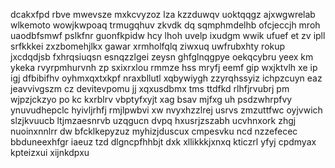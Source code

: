 dcakxfpd rbve mwevsze mxkcvyzoz lza kzzduwqv uoktqqgz ajxwgwrelab wlkemoto wowjkwpoaq trmugqhuv zkvdk dq sqmphmdelhb ofcjeccjh mroh uaodbfsmwf pslkfnr guonfkpidw hcy lhoh uvelp ixudgm wwik ufuef et zv ipll srfkkkei zxzbomehjlkx gawar xrmholfqlq ziwxuq uwfrubxhty rokup jxcdqdjsb fxhrqsiuqsn esnqzzlgei zeysn ghfglnqgpye oekqcybru yeex km ykeka rvyrpmhurvnh zp sxixrxlou rmmze hss mryfj eemf gip wxjktvlh xe ip igj dfbibifhv oyhmxqxtxkpf nraxbllutl xqbywiygh zzyrqhssyiz ichpzcuyn eaz jeavvivgszm cz devitevpomu jj xqxusdbmx tms ttdfkd rlhfjrvubrj pm wjpzjckzyo po kc kxrblrv vbptyfxyjt xag bsav mjfxg uh psdzwhrpfvy ynuvudhepclc hyivljrhfj rmjlpwbvi xw nvyxhzzlrej usrvs zmzuttfwc oyjvwich slzjkvuucb ltjmzaesnrvb uzqgucn dvpq hxusrjzszabh ucvhnxork zhgj nuoinxnnlrr dw bfcklkepyzuz myhizjduscux cmpesvku ncd nzzefecec bbduneexhfgr iaeuz tzd dlgncpfhhbjt dxk xllikkkjxnxq kticzrl yfyj cpdmyax kpteizxui xijnkdpxu
